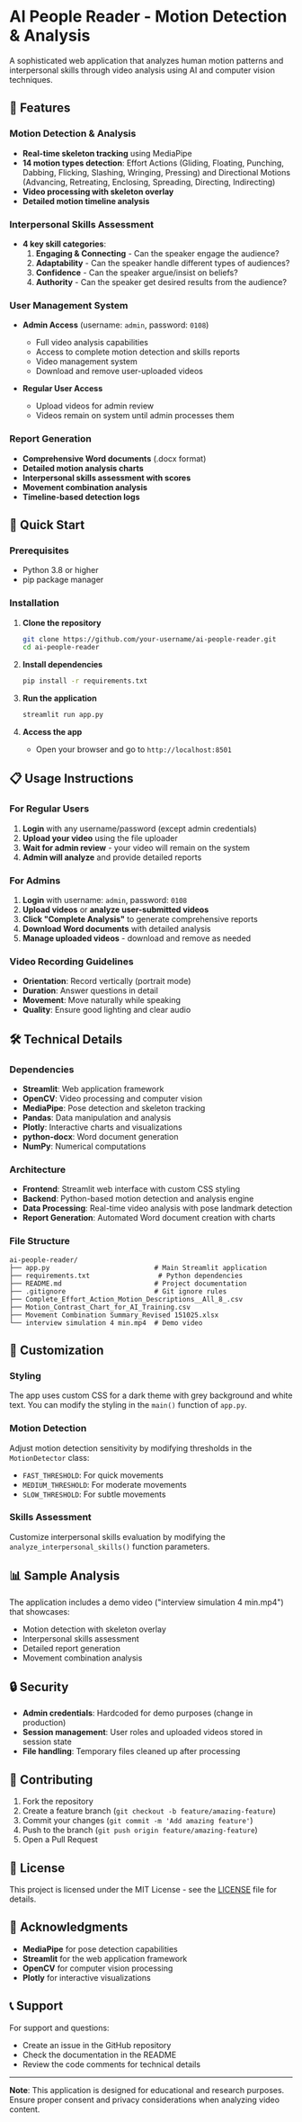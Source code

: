 # AI People Reader - Motion Detection & Analysis

A sophisticated web application that analyzes human motion patterns and interpersonal skills through video analysis using AI and computer vision techniques.

## 🎯 Features

### Motion Detection & Analysis
- **Real-time skeleton tracking** using MediaPipe
- **14 motion types detection**: Effort Actions (Gliding, Floating, Punching, Dabbing, Flicking, Slashing, Wringing, Pressing) and Directional Motions (Advancing, Retreating, Enclosing, Spreading, Directing, Indirecting)
- **Video processing with skeleton overlay**
- **Detailed motion timeline analysis**

### Interpersonal Skills Assessment
- **4 key skill categories**:
  1. **Engaging & Connecting** - Can the speaker engage the audience?
  2. **Adaptability** - Can the speaker handle different types of audiences?
  3. **Confidence** - Can the speaker argue/insist on beliefs?
  4. **Authority** - Can the speaker get desired results from the audience?

### User Management System
- **Admin Access** (username: `admin`, password: `0108`)
  - Full video analysis capabilities
  - Access to complete motion detection and skills reports
  - Video management system
  - Download and remove user-uploaded videos

- **Regular User Access**
  - Upload videos for admin review
  - Videos remain on system until admin processes them

### Report Generation
- **Comprehensive Word documents** (.docx format)
- **Detailed motion analysis charts**
- **Interpersonal skills assessment with scores**
- **Movement combination analysis**
- **Timeline-based detection logs**

## 🚀 Quick Start

### Prerequisites
- Python 3.8 or higher
- pip package manager

### Installation

1. **Clone the repository**
   ```bash
   git clone https://github.com/your-username/ai-people-reader.git
   cd ai-people-reader
   ```

2. **Install dependencies**
   ```bash
   pip install -r requirements.txt
   ```

3. **Run the application**
   ```bash
   streamlit run app.py
   ```

4. **Access the app**
   - Open your browser and go to `http://localhost:8501`

## 📋 Usage Instructions

### For Regular Users
1. **Login** with any username/password (except admin credentials)
2. **Upload your video** using the file uploader
3. **Wait for admin review** - your video will remain on the system
4. **Admin will analyze** and provide detailed reports

### For Admins
1. **Login** with username: `admin`, password: `0108`
2. **Upload videos** or **analyze user-submitted videos**
3. **Click "Complete Analysis"** to generate comprehensive reports
4. **Download Word documents** with detailed analysis
5. **Manage uploaded videos** - download and remove as needed

### Video Recording Guidelines
- **Orientation**: Record vertically (portrait mode)
- **Duration**: Answer questions in detail
- **Movement**: Move naturally while speaking
- **Quality**: Ensure good lighting and clear audio

## 🛠️ Technical Details

### Dependencies
- **Streamlit**: Web application framework
- **OpenCV**: Video processing and computer vision
- **MediaPipe**: Pose detection and skeleton tracking
- **Pandas**: Data manipulation and analysis
- **Plotly**: Interactive charts and visualizations
- **python-docx**: Word document generation
- **NumPy**: Numerical computations

### Architecture
- **Frontend**: Streamlit web interface with custom CSS styling
- **Backend**: Python-based motion detection and analysis engine
- **Data Processing**: Real-time video analysis with pose landmark detection
- **Report Generation**: Automated Word document creation with charts

### File Structure
```
ai-people-reader/
├── app.py                          # Main Streamlit application
├── requirements.txt                 # Python dependencies
├── README.md                       # Project documentation
├── .gitignore                      # Git ignore rules
├── Complete_Effort_Action_Motion_Descriptions__All_8_.csv
├── Motion_Contrast_Chart_for_AI_Training.csv
├── Movement Combination Summary_Revised 151025.xlsx
└── interview simulation 4 min.mp4  # Demo video
```

## 🎨 Customization

### Styling
The app uses custom CSS for a dark theme with grey background and white text. You can modify the styling in the `main()` function of `app.py`.

### Motion Detection
Adjust motion detection sensitivity by modifying thresholds in the `MotionDetector` class:
- `FAST_THRESHOLD`: For quick movements
- `MEDIUM_THRESHOLD`: For moderate movements  
- `SLOW_THRESHOLD`: For subtle movements

### Skills Assessment
Customize interpersonal skills evaluation by modifying the `analyze_interpersonal_skills()` function parameters.

## 📊 Sample Analysis

The application includes a demo video ("interview simulation 4 min.mp4") that showcases:
- Motion detection with skeleton overlay
- Interpersonal skills assessment
- Detailed report generation
- Movement combination analysis

## 🔒 Security

- **Admin credentials**: Hardcoded for demo purposes (change in production)
- **Session management**: User roles and uploaded videos stored in session state
- **File handling**: Temporary files cleaned up after processing

## 🤝 Contributing

1. Fork the repository
2. Create a feature branch (`git checkout -b feature/amazing-feature`)
3. Commit your changes (`git commit -m 'Add amazing feature'`)
4. Push to the branch (`git push origin feature/amazing-feature`)
5. Open a Pull Request

## 📄 License

This project is licensed under the MIT License - see the [LICENSE](LICENSE) file for details.

## 🙏 Acknowledgments

- **MediaPipe** for pose detection capabilities
- **Streamlit** for the web application framework
- **OpenCV** for computer vision processing
- **Plotly** for interactive visualizations

## 📞 Support

For support and questions:
- Create an issue in the GitHub repository
- Check the documentation in the README
- Review the code comments for technical details

---

**Note**: This application is designed for educational and research purposes. Ensure proper consent and privacy considerations when analyzing video content.